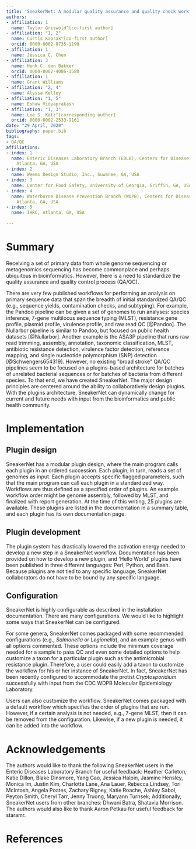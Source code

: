 ```yaml
---
title: 'SneakerNet: A modular quality assurance and quality check workflow for primary genomic and metagenomic read data'
authors:
- affiliation: 1
  name: Taylor Griswold^[co-first author]
- affiliation: "1, 2"
  name: Curtis Kapsak^[co-first author]
  orcid: 0000-0002-8735-1190
- affiliation: 1
  name: Jessica C. Chen
- affiliation: 3
  name: Henk C. den Bakker
  orcid: 0000-0002-4086-1580
- affiliation: 1
  name: Grant Williams
- affiliation: "2, 4"
  name: Alyssa Kelley
- affiliation: "1, 5"
  name: Eshaw Vidyaprakash
- affiliation: "1, 3"
  name: Lee S. Katz^[corresponding author]
  orcid: 0000-0002-2533-9161
date: "29 April, 2020"
bibliography: paper.bib
tags:
- QA/QC
affiliations:
- index: 1
  name: Enteric Diseases Laboratory Branch (EDLB), Centers for Disease Control and Prevention,
    Atlanta, GA, USA
- index: 2
  name: Weems Design Studio, Inc., Suwanee, GA, USA
- index: 3
  name: Center for Food Safety, University of Georgia, Griffin, GA, USA
- index: 4
  name: Waterborne Disease Prevention Branch (WDPB), Centers for Disease Control and Prevention,
    Atlanta, GA, USA
- index: 5
  name: IHRC, Atlanta, GA, USA
  
---
```


# Summary

Receiving a set of primary data from whole genome sequencing or metagenomics sequencing has become commonplace and perhaps ubiquitous in bioinformatics.
However, there is a need to standardize the quality assurance and quality control process (QA/QC).

There are very few published workflows for performing an analysis on primary sequence data that span the breadth of initial standardized QA/QC (e.g., sequence yields, contamination checks, and subtyping).
For example, the Pandoo pipeline can be given a set of genomes to run analyses: species inference, 7-gene multilocus sequence typing (MLST), resistance gene profile, plasmid profile, virulence profile, and raw read QC [@Pandoo].
The Nullarbor pipeline is similar to Pandoo, but focused on public health datasets [@Nullarbor].
Another example is the ASA3P pipeline that runs raw read trimming, assembly, annotation, taxonomic classification, MLST, antibiotic resistance detection, virulence factor detection, reference mapping, and single nucleotide polymorphism (SNP) detection [@Schwengers654319].
However, no existing "broad stroke" QA/QC pipelines seem to be focused on a plugins-based architecture for batches of unrelated bacterial sequences or for batches of bacteria from different species.
To that end, we have created SneakerNet.
The major design principles are centered around the ability to collaboratively design plugins.
With the plugins architecture, SneakerNet can dynamically change for current and future needs
with input from the bioinformatics and public health community.

# Implementation

## Plugin design

SneakerNet has a modular plugin design, where the main program calls each plugin in an ordered succession.
Each plugin, in turn, reads a set of genomes as input.
Each plugin accepts specific flagged parameters, such that
the main program can call each plugin in a standardized way.
Workflows are thus defined as a specified order of plugins. 
An example workflow order might be genome assembly, followed by MLST, and finalized with report generation.
At the time of this writing, 25 plugins are available.
These plugins are listed in the documentation in a summary table,
and each plugin has its own documentation page.

## Plugin development

The plugin system has drastically lowered the activation energy needed to develop a new step in a
SneakerNet workflow. Documentation has been provided on how to develop a new plugin,
and 'Hello World' plugins have been published in three different languages: Perl, Python, and Bash.
Because plugins are not tied to any specific language, SneakerNet collaborators do not have to be bound by any specific language.

## Configuration

SneakerNet is highly configurable as described in the installation documentation.
There are many configurations.
We would like to highlight some ways that SneakerNet can be configured.

For some genera, SneakerNet comes packaged with some recommended configurations (e.g., _Salmonella_ or _Legionella_),
and an example genus with all options commented.
These options include the minimum coverage needed for a sample to pass QC
and even some detailed options to help customize a taxon for a particular plugin such as the antimicrobial resistance plugin.
Therefore, a user could easily add a taxon to customize the workflow for his or her instance of SneakerNet.
In fact, SneakerNet has been recently configured to accommodate the protist _Cryptosporidium_ successfully with input from the CDC WDPB Molecular Epidemiology Laboratory.

Users can also customize the workflow.
SneakerNet comes packaged with a default workflow which specifies the order of plugins that are run.
However, if a certain analysis is not needed, e.g., 7-gene MLST, then it can be removed from the configuration.
Likewise, if a new plugin is needed, it can be added into the workflow.

# Acknowledgements

The authors would like to thank the following SneakerNet users in the Enteric Diseases Laboratory Branch for useful feedback: Heather Carleton, Katie Dillon, Blake Dinsmore, Yang Gao, Jessica Halpin, Jasmine Hensley, Monica Im, Justin Kim, Charlotte Lane, Ana Lauer, Rebecca Lindsey, Tori McIntosh, Angela Poates, Zachary Rigney, Katie Roache, Ashley Sabol, Peyton Smith, Cheryl Tarr, Jenny Truong, Maryann Turnsek; Additionally, SneakerNet users from other branches: Dhwani Batra, Shatavia Morrison. The authors would also like to thank Aaron Petkau for useful feedback for staramr.

# References

